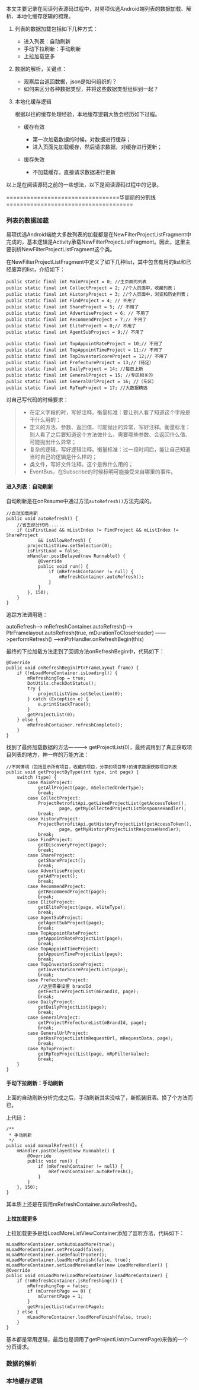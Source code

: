 本文主要记录在阅读列表源码过程中，对易项优选Android端列表的数据加载、解析、本地化缓存逻辑的梳理。

1. 列表的数据加载包括如下几种方式：
	* 进入列表：自动刷新
	* 手动下拉刷新：手动刷新
	* 上拉加载更多

2. 数据的解析，关键点：
	* 观察后台返回数据，json是如何组织的？
	* 如何来区分各种数据类型，并将这些数据类型组织到一起？

3. 本地化缓存逻辑
	
	根据以往的缓存处理经验，本地缓存逻辑大致会经历如下过程。
	
	* 缓存有效
		* 第一次加载数据的时候，对数据进行缓存；
		* 进入页面先加载缓存，然后请求数据，对缓存进行更新；
	  
	* 缓存失效
		* 不加载缓存，直接请求数据进行更新

以上是在阅读源码之前的一些想法，以下是阅读源码过程中的记录。

=================================华丽丽的分割线=====================================
### 列表的数据加载

易项优选Android端绝大多数列表的加载都是在NewFilterProjectListFragment中完成的，基本逻辑是Activity承载NewFilterProjectListFragment。因此，这里主要剖析NewFilterProjectListFragment这个类。

在NewFilterProjectListFragment中定义了如下几种list，其中包含有用的list和已经废弃的list，介绍如下：

```
public static final int MainProject = 0; //主页面的列表
public static final int CollectProject = 2; //个人页面中，收藏列表；
public static final int HistoryProject = 3; //个人页面中，浏览和历史列表；
public static final int FindProject = 4; // 不用了
public static final int ShareProject = 5; // 不用了
public static final int AdvertiseProject = 6; // 不用了
public static final int RecommendProject = 7;// 不用了
public static final int EliteProject = 8;// 不用了
public static final int AgentSubProject = 9;// 不用了

public static final int TopAppointRateProject = 10;// 不用了
public static final int TopAppointTimeProject = 11;// 不用了
public static final int TopInvestorScoreProject = 12;// 不用了
public static final int PrefectureProject = 13;//（待定）
public static final int DailyProject = 14; //每日上新
public static final int GeneralProject = 15; //专区相关的
public static final int GeneralUrlProject = 16; //（专区）
public static final int RpTopProject = 17; //大数据精选
```

对自己写代码的时候要求：
> * 在定义字段的时，写好注释。衡量标准：要让别人看了知道这个字段是干什么用的；
> * 定义的方法、参数、返回值、可能抛出的异常，写好注释。衡量标准：别人看了之后要知道这个方法做什么、需要哪些参数、会返回什么值、可能抛出什么异常；
> * 复杂的逻辑，写好逻辑注释。衡量标准：过一段时间后，能让自己知道当时自己的逻辑是什么样的；
> * 类文件，写好文件注释。这个是做什么用的；
> * EventBus，在Subscribe的时候标明可能接受来自哪里的事件。

#### 进入列表：自动刷新

自动刷新是在onResume中通过方法`autoRefresh()`方法完成的。
```
//自动加载刷新
public void autoRefresh() {
    //省去部分代码......
    if (isFirstLoad && mListIndex != FindProject && mListIndex != ShareProject
            && isAllowRefresh) {
        projectListView.setSelection(0);
        isFirstLoad = false;
        mHandler.postDelayed(new Runnable() {
            @Override
            public void run() {
                if (mRefreshContainer != null) {
                    mRefreshContainer.autoRefresh();
                }
            }
        }, 150);
    }
}
```

追踪方法调用链：

autoRefresh——> mRefreshContainer.autoRefresh()——>
PtrFramelayout.autoRefresh(true, mDurationToCloseHeader) ——>performRefresh()
——>mPtrHandler.onRefreshBegin(this)

最终的下拉加载方法走到了回调方法onRefreshBegin中，代码如下：

```
@Override
public void onRefreshBegin(PtrFrameLayout frame) {
    if (!mLoadMoreContainer.isLoading()) {
        mRefreshingTop = true;
        DotUtils.checkDotStatus();
        try {
            projectListView.setSelection(0);
        } catch (Exception e) {
            e.printStackTrace();
        }
        getProjectList(0);
    } else {
        mRefreshContainer.refreshComplete();
    }
}
```
找到了最终加载数据的方法————> getProjectList(0)，最终调用到了真正获取项目列表的地方，神一样的万能方法：

```
//不同情境（包括显示所有项目，收藏的项目，分享的项目等)的请求数据获取项目列表
public void getProjectByType(int type, int page) {
    switch (type) {
        case MainProject:
            getAllProject(page, mSelectedOrderType);
            break;
        case CollectProject:
            ProjectRetrofitApi.getLikedProjectList(getAccessToken(),
                    page, getMyCollectedProjectListResponseHandler);
            break;
        case HistoryProject:
            ProjectRetrofitApi.getHistoryProjectList(getAccessToken(),
                    page, getMyHistoryProjectListResponseHandler);
            break;
        case FindProject:
            getDiscoveryProject(page);
            break;
        case ShareProject:
            getShareProject();
            break;
        case AdvertiseProject:
            getAdProject();
            break;
        case RecommendProject:
            getRecommendProject(page);
            break;
        case EliteProject:
            getEliteProject(page, eliteType);
            break;
        case AgentSubProject:
            getAgentSubProject(page);
            break;
        case TopAppointRateProject:
            getAppointRateProjectList(page);
            break;
        case TopAppointTimeProject:
            getAppointTimeProjectList(page);
            break;
        case TopInvestorScoreProject:
            getInvestorScoreProjectList(page);
            break;
        case PrefectureProject:
            //这里需要设置 brandId
            getFectureProjectList(mBrandId, page);
            break;
        case DailyProject:
            getDailyProjectList(page);
            break;
        case GeneralProject:
            getProjectPrefectureList(mBrandId, page);
            break;
        case GeneralUrlProject:
            getRssProjectList(mRequestUrl, mRequestData, page);
            break;
        case RpTopProject:
            getRpTopProjectList(page, mRpFilterValue);
            break;
    }
}
```

#### 手动下拉刷新：手动刷新

上面的自动刷新分析完成之后，手动刷新其实没啥了，新瓶装旧酒。换了个方法而已。

上代码：
```
/**
 * 手动刷新
 */
public void manualRefresh() {
    mHandler.postDelayed(new Runnable() {
        @Override
        public void run() {
            if (mRefreshContainer != null) {
                mRefreshContainer.autoRefresh();
            }
        }
    }, 150);
}
```

其本质上还是在调用mRefreshContainer.autoRefresh()。

#### 上拉加载更多

上拉加载更多是给LoadMoreListViewContainer添加了监听方法，代码如下：

```
mLoadMoreContainer.setAutoLoadMore(true);
mLoadMoreContainer.setPreLoad(false);
mLoadMoreContainer.useDefaultFooter();
mLoadMoreContainer.loadMoreFinish(false, true);
mLoadMoreContainer.setLoadMoreHandler(new LoadMoreHandler() {
@Override
public void onLoadMore(LoadMoreContainer loadMoreContainer) {
    if (!mRefreshContainer.isRefreshing()) {
        mRefreshingTop = false;
        if (mCurrentPage == 0) {
            mCurrentPage = 1;
        }
        getProjectList(mCurrentPage);
    } else {
        mLoadMoreContainer.loadMoreFinish(false, true);
    }
}
```
基本都是常用逻辑，最后也是调用了getProjectList(mCurrentPage)来做的一个分页请求。

### 数据的解析



### 本地缓存逻辑






